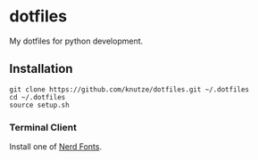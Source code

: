 # dotfiles

My dotfiles for python development.

## Installation

    git clone https://github.com/knutze/dotfiles.git ~/.dotfiles
    cd ~/.dotfiles
    source setup.sh

### Terminal Client

Install one of [Nerd Fonts](https://nerdfonts.com/).
